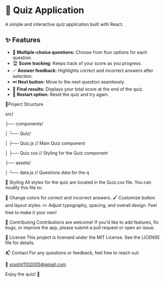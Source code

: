 # 📝 Quiz Application

A simple and interactive quiz application built with React.

## ✨ Features

- 🎯 **Multiple-choice questions:** Choose from four options for each question.
- 🏆 **Score tracking:** Keeps track of your score as you progress.
- ✅ **Answer feedback:** Highlights correct and incorrect answers after selection.
- ⏭️ **Next button:** Move to the next question seamlessly.
- 🎉 **Final results:** Displays your total score at the end of the quiz.
- 🔄 **Restart option:** Reset the quiz and try again.



📂Project Structure

src/

├── components/

│   └── Quiz/

│       ├── Quiz.js  // Main Quiz component

│       ├── Quiz.css // Styling for the Quiz component

├── assets/

│   └── data.js      // Questions data for the q


🎨 Styling
All styles for the quiz are located in the Quiz.css file. You can modify this file to:

🎨 Change colors for correct and incorrect answers.
🖌️ Customize button and layout styles.
✏️ Adjust typography, spacing, and overall design.
Feel free to make it your own!

🤝 Contributing
Contributions are welcome! If you'd like to add features, fix bugs, or improve the app, please submit a pull request or open an issue.

📜 License
This project is licensed under the MIT License. See the LICENSE file for details.

📬 Contact
For any questions or feedback, feel free to reach out:

📧 srashti1102005@gmail.com

Enjoy the quiz! 🎉
